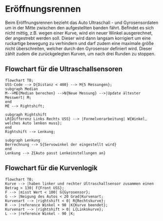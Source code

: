 # Eröffnungsrennen
Beim Eröffnungsrennen bezieht das Auto Ultraschall - und Gyrosensordaten um in der Mitte zwischen den aufgestellten banden fährt. Befindet es sich nicht mittig, z.B. wegen einer Kurve, wird ein neuer Winkel ausgerechnet, der angestrebt werden soll. Dieser wird dann langsam korrigiert um eine ruckartige bewegung zu verhindern und darf zudem eine maximale größe nicht überschreiten, welcher durch den Gyrosensor definiert wird. Dieser zählt zudem die zurückgelegten Kurven, um nach drei Runden zu stoppen.
## Flowchart für die Ultraschallsensoren
```mermaid
flowchart TB;
USS-Code --> D{Distanz < 400} --> M{5 Messungen};
subgraph Median
M-->ME{Median berechen} -->N{Neue Messung} -->|Update ältester Messwert| M;
end
ME --> Rightshift;

subgraph Rightshift
LR{Differenz Links Rechts USS} --> |Formelverarbeitung| W{Winkel, welches Auto lenken muss};
end
Rightshift --> Lenkung;

subgraph Lenkung
Berrechnung --> S{Servowinkel der eingestellt wird}
end
Lenkung --> Z{Auto passt Lenkeinstellungen an}
```

## Flowchart für die Kurvenlogik
```mermaid
flowchart TB;
Kurve --> |haben linker und rechter Ultraschallsensor zusammen einen Betrag > 130| F{Front USS};
F --> |misst Wert < 100| G{Gyrosensor};
G --> |Neigung des Autos < 20 Grad|Kurvenart;
Kurvenart --> |rightshift < 0| R{Rechtskurve};
R --> |reference Winkel + 90 |K{Kurve beendet};
Kurvenart --> |rightshift > 0| L{Linkskurve};
L --> |reference Winkel - 90 |K;

```

